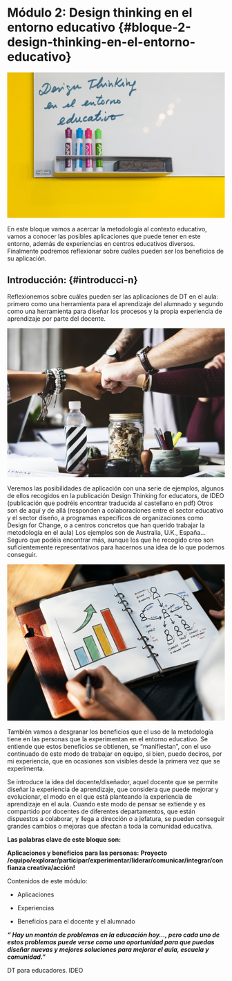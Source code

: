# Módulo 2: Design thinking en el entorno educativo {#bloque-2-design-thinking-en-el-entorno-educativo}

![](/images/image11.jpg)

En este bloque vamos a acercar la metodología al contexto educativo, vamos a conocer las posibles aplicaciones que puede tener en este entorno, además de experiencias en centros educativos diversos. Finalmente podremos reflexionar sobre cuáles pueden ser los beneficios de su aplicación.

## Introducción: {#introducci-n}

Reflexionemos sobre cuáles pueden ser las aplicaciones de DT en el aula: primero como una herramienta para el aprendizaje del alumnado y segundo como una herramienta para diseñar los procesos y la propia experiencia de aprendizaje por parte del docente.

![](/images/image23.jpg)

Veremos las posibilidades de aplicación con una serie de ejemplos, algunos de ellos recogidos en la publicación Design Thinking for educators, de IDEO (publicación que podréis encontrar traducida al castellano en pdf) Otros son de aquí y de allá (responden a colaboraciones entre el sector educativo y el sector diseño, a programas específicos de organizaciones como Design for Change, o a centros concretos que han querido trabajar la metodología en el aula) Los ejemplos son de Australia, U.K., España… Seguro que podéis encontrar más, aunque los que he recogido creo son suficientemente representativos para hacernos una idea de lo que podemos conseguir.

![](/images/image15.jpg)

También vamos a desgranar los beneficios que el uso de la metodología tiene en las personas que la experimentan en el entorno educativo. Se entiende que estos beneficios se obtienen, se “manifiestan”, con el uso continuado de este modo de trabajar en equipo, si bien, puedo deciros, por mi experiencia, que en ocasiones son visibles desde la primera vez que se experimenta.

Se introduce la idea del docente/diseñador, aquel docente que se permite diseñar la experiencia de aprendizaje, que considera que puede mejorar y evolucionar, el modo en el que está planteando la experiencia de aprendizaje en el aula. Cuando este modo de pensar se extiende y es compartido por docentes de diferentes departamentos, que están dispuestos a colaborar, y llega a dirección o a jefatura, se pueden conseguir grandes cambios o mejoras que afectan a toda la comunidad educativa.

**Las palabras clave de este bloque son:**

**Aplicaciones y beneficios para las personas:**
**Proyecto /equipo/explorar/participar/experimentar/liderar/comunicar/integrar/confianza creativa/acción!**

Contenidos de este módulo:

- Aplicaciones

- Experiencias

- Beneficios para el docente y el alumnado

_**“ Hay un montón de  problemas en la educación hoy…, pero cada uno de estos problemas puede verse como una oportunidad para que puedas diseñar nuevas y mejores soluciones para mejorar el aula, escuela y comunidad.”**_

DT para educadores. IDEO